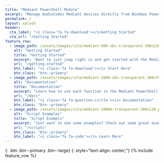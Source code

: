 ```yaml
---
title: "Mediant PowerShell Module"
excerpt: "Manage AudioCodes Mediant devices directly from Windows PowerShell"
permalink: /
layout: splash
header:
  cta_label: "<i class='fa fa-download'></i>Getting Started"
  cta_url: "/Getting Started"
feature_row:
  - image_path: /assets/images/site/mediant-800-sbc-transparent-300x138.png
    alt: "Getting Started"
    title: "Getting Started"
    excerpt: "Want to just jump right in and get started with the Mediant PowerShell Mondule ?"
    url: "/getting-started"
    btn_label: "<i class='fa fa-download'></i> Start Here"
    btn_class: "btn--primary"
  - image_path: /assets/images/site/mediant-2600-sbc-transparent-300x79.png
    alt: "Documentation"
    title: "Documentation"
    excerpt: "Learn how to use each function in the Mediant PowerShell Module ?"
    url: "/docs"
    btn_label: "<i class='fa fa-question-circle'></i> Documentation"
    btn_class: "btn--primary"
  - image_path: /assets/images/site/mediant-1000b-transparent-300x138.png
    alt: "Script Examples"
    title: "Script Exampls"
    excerpt: "Just want to see some examples? Check out some great example scripts right here."
    url: "/scripts"
    btn_class: "btn--primary"
    btn_label: "<i class='fa fa-code'></i> Learn More"
---
```

{: .btn .btn--primary .btn--large}
{: style="text-align: center;"}
{% include feature_row %}
